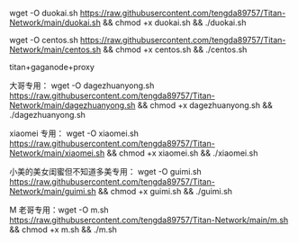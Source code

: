 

 wget -O duokai.sh https://raw.githubusercontent.com/tengda89757/Titan-Network/main/duokai.sh && chmod +x duokai.sh && ./duokai.sh


 wget -O centos.sh https://raw.githubusercontent.com/tengda89757/Titan-Network/main/centos.sh && chmod +x centos.sh && ./centos.sh



titan+gaganode+proxy

大哥专用：
wget -O dagezhuanyong.sh https://raw.githubusercontent.com/tengda89757/Titan-Network/main/dagezhuanyong.sh && chmod +x dagezhuanyong.sh && ./dagezhuanyong.sh

xiaomei 专用：
wget -O xiaomei.sh https://raw.githubusercontent.com/tengda89757/Titan-Network/main/xiaomei.sh && chmod +x xiaomei.sh && ./xiaomei.sh

小美的美女闺蜜但不知道多美专用：
wget -O guimi.sh https://raw.githubusercontent.com/tengda89757/Titan-Network/main/guimi.sh && chmod +x guimi.sh && ./guimi.sh


M 老哥专用：wget -O m.sh https://raw.githubusercontent.com/tengda89757/Titan-Network/main/m.sh && chmod +x m.sh && ./m.sh
